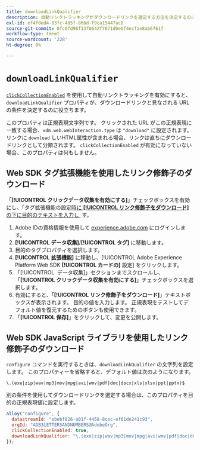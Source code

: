 ```yaml
---
title: downloadLinkQualifier
description: 自動リンクトラッキングがダウンロードリンクを選定する方法を決定するのに役立ちます。
exl-id: ef4f0ed4-83fc-485f-866d-f9ca15447ac8
source-git-commit: 8fc0fd96f13f0642f7671d0e0f4ecfae8ab6761f
workflow-type: tm+mt
source-wordcount: '228'
ht-degree: 0%

---
```


# `downloadLinkQualifier`

[`clickCollectionEnabled`](clickcollectionenabled.md) を使用して自動リンクトラッキングを有効にすると、`downloadLinkQualifier` プロパティが、ダウンロードリンクと見なされる URL の条件を決定するのに役立ちます。

このプロパティは正規表現文字列です。 クリックされた URL がこの正規表現に一致する場合、`xdm.web.webInteraction.type` は `"download"` に設定されます。 リンクに `download` しいHTML属性が含まれる場合、リンクは直ちにダウンロードリンクとして分類されます。 `clickCollectionEnabled` が有効になっていない場合、このプロパティは何もしません。

## Web SDK タグ拡張機能を使用したリンク修飾子のダウンロード

「**[!UICONTROL クリックデータ収集を有効にする]**」チェックボックスを有効にし、「タグ拡張機能の設定 [&#x200B; 時に **[!UICONTROL リンク修飾子をダウンロード]** の下に目的のテキストを入力し &#x200B;](/help/tags/extensions/client/web-sdk/web-sdk-extension-configuration.md) す。

1. Adobe IDの資格情報を使用して [experience.adobe.com](https://experience.adobe.com) にログインします。
1. **[!UICONTROL データ収集]**/**[!UICONTROL タグ]** に移動します。
1. 目的のタグプロパティを選択します。
1. **[!UICONTROL 拡張機能]** に移動し、[!UICONTROL Adobe Experience Platform Web SDK **[!UICONTROL カードの]** 設定 &#x200B;] をクリックします。
1. 「[!UICONTROL &#x200B; データ収集 &#x200B;]」セクションまでスクロールし、「**[!UICONTROL クリックデータ収集を有効にする]**」チェックボックスを選択します。
1. 有効にすると、「**[!UICONTROL リンク修飾子をダウンロード]**」テキストボックスが表示されます。 目的の値を入力します。 正規表現をテストしてデフォルト値を復元するためのボタンも使用できます。
1. 「**[!UICONTROL 保存]**」をクリックして、変更を公開します。

## Web SDK JavaScript ライブラリを使用したリンク修飾子のダウンロード

`configure` コマンドを実行するときは、`downloadLinkQualifier` の文字列を設定します。 このプロパティーを省略すると、デフォルト値は次のようになります。

`\.(exe|zip|wav|mp3|mov|mpg|avi|wmv|pdf|doc|docx|xls|xlsx|ppt|pptx)$`

別の条件を使用してダウンロードリンクを選定する場合は、このプロパティを目的の正規表現値に設定します。

```js
alloy("configure", {
  datastreamId: "ebebf826-a01f-4458-8cec-ef61de241c93",
  orgId: "ADB3LETTERSANDNUMBERS@AdobeOrg",
  clickCollectionEnabled: true,
  downloadLinkQualifier: "\.(exe|zip|wav|mp3|mov|mpg|avi|wmv|pdf|doc|docx|xls|xlsx|ppt|pptx)$"
});
```
